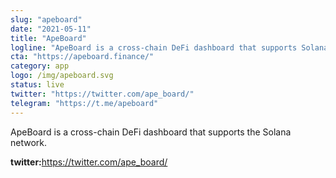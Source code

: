 ```yaml
---
slug: "apeboard"
date: "2021-05-11"
title: "ApeBoard"
logline: "ApeBoard is a cross-chain DeFi dashboard that supports Solana."
cta: "https://apeboard.finance/"
category: app
logo: /img/apeboard.svg
status: live
twitter: "https://twitter.com/ape_board/"
telegram: "https://t.me/apeboard"
---
```


ApeBoard is a cross-chain DeFi dashboard that supports the Solana network.

<b>twitter:</b>https://twitter.com/ape_board/

